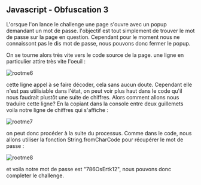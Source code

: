 ## Javascript - Obfuscation 3

L'orsque l'on lance le challenge une page s'ouvre avec un popup demandant un mot de passe. l'objectif est tout simplement de trouver le mot de passe sur la page en question. Cependant pour le moment nous ne connaissont pas le dis mot de passe, nous pouvons donc fermer le popup.

On se tourne alors très vite vers le code source de la page. une ligne en particulier attire très vite l'oeuil : 

![rootme6](https://user-images.githubusercontent.com/81105172/168317778-0897091c-1b9e-43a4-962d-5680d2e694e4.PNG)

cette ligne appel à se faire décoder, cela sans aucun doute. Cependant elle n'est pas utilisiable dans l'état, on peut voir plus haut dans le code qu'il nous faudrait plustôt une suite de chiffres. Alors comment allons nous traduire cette ligne? 
En la copiant dans la console entre deux guillemets voila notre ligne de chiffres qui s'affiche :

![rootme7](https://user-images.githubusercontent.com/81105172/168318612-2e672f48-8609-4e18-84f8-aa095afabd57.PNG)

on peut donc procéder à la suite du processus. Comme dans le code, nous allons utiliser la fonction String.fromCharCode pour récupérer le mot de passe :

![rootme8](https://user-images.githubusercontent.com/81105172/168319073-56433355-6943-4757-891b-2f81147bf64d.PNG)

et voila notre mot de passe est "786OsErtk12", nous pouvons donc completer le challenge.
